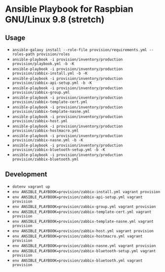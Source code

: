 # Ansible Playbook for Raspbian GNU/Linux 9.8 (stretch)

## Usage

- `ansible-galaxy install --role-file provision/requirements.yml --roles-path provision/roles`
- `ansible-playbook -i provision/inventory/production provision/playbook.yml -b -K`
- `ansible-playbook -i provision/inventory/production provision/zabbix-install.yml -b -K`
- `ansible-playbook -i provision/inventory/production provision/zabbix-api-setup.yml -b -K`
- `ansible-playbook -i provision/inventory/production provision/zabbix-group.yml`
- `ansible-playbook -i provision/inventory/production provision/zabbix-template-cert.yml`
- `ansible-playbook -i provision/inventory/production provision/zabbix-template-nasne.yml`
- `ansible-playbook -i provision/inventory/production provision/zabbix-host.yml`
- `ansible-playbook -i provision/inventory/production provision/zabbix-hostmacro.yml`
- `ansible-playbook -i provision/inventory/production provision/zabbix-nasne.yml -b -K`
- `ansible-playbook -i provision/inventory/production provision/zabbix-bluetooth-setup.yml -b -K`
- `ansible-playbook -i provision/inventory/production provision/zabbix-bluetooth.yml`

## Development

- `dotenv vagrant up`
- `env ANSIBLE_PLAYBOOK=provision/zabbix-install.yml vagrant provision`
- `env ANSIBLE_PLAYBOOK=provision/zabbix-api-setup.yml vagrant provision`
- `env ANSIBLE_PLAYBOOK=provision/zabbix-group.yml vagrant provision`
- `env ANSIBLE_PLAYBOOK=provision/zabbix-template-cert.yml vagrant provision`
- `env ANSIBLE_PLAYBOOK=provision/zabbix-template-nasne.yml vagrant provision`
- `env ANSIBLE_PLAYBOOK=provision/zabbix-host.yml vagrant provision`
- `env ANSIBLE_PLAYBOOK=provision/zabbix-hostmacro.yml vagrant provision`
- `env ANSIBLE_PLAYBOOK=provision/zabbix-nasne.yml vagrant provision`
- `env ANSIBLE_PLAYBOOK=provision/zabbix-bluetooth-setup.yml vagrant provision`
- `env ANSIBLE_PLAYBOOK=provision/zabbix-bluetooth.yml vagrant provision`
